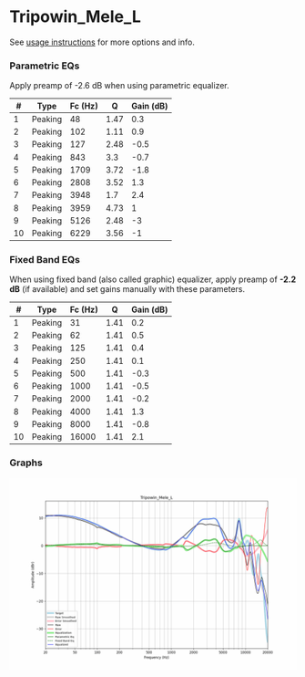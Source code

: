 # Tripowin_Mele_L
See [usage instructions](https://github.com/jaakkopasanen/AutoEq#usage) for more options and info.

### Parametric EQs
Apply preamp of -2.6 dB when using parametric equalizer.

|   # | Type    |   Fc (Hz) |    Q |   Gain (dB) |
|-----|---------|-----------|------|-------------|
|   1 | Peaking |        48 | 1.47 |         0.3 |
|   2 | Peaking |       102 | 1.11 |         0.9 |
|   3 | Peaking |       127 | 2.48 |        -0.5 |
|   4 | Peaking |       843 | 3.3  |        -0.7 |
|   5 | Peaking |      1709 | 3.72 |        -1.8 |
|   6 | Peaking |      2808 | 3.52 |         1.3 |
|   7 | Peaking |      3948 | 1.7  |         2.4 |
|   8 | Peaking |      3959 | 4.73 |         1   |
|   9 | Peaking |      5126 | 2.48 |        -3   |
|  10 | Peaking |      6229 | 3.56 |        -1   |

### Fixed Band EQs
When using fixed band (also called graphic) equalizer, apply preamp of **-2.2 dB** (if available) and set gains manually with these parameters.

|   # | Type    |   Fc (Hz) |    Q |   Gain (dB) |
|-----|---------|-----------|------|-------------|
|   1 | Peaking |        31 | 1.41 |         0.2 |
|   2 | Peaking |        62 | 1.41 |         0.5 |
|   3 | Peaking |       125 | 1.41 |         0.4 |
|   4 | Peaking |       250 | 1.41 |         0.1 |
|   5 | Peaking |       500 | 1.41 |        -0.3 |
|   6 | Peaking |      1000 | 1.41 |        -0.5 |
|   7 | Peaking |      2000 | 1.41 |        -0.2 |
|   8 | Peaking |      4000 | 1.41 |         1.3 |
|   9 | Peaking |      8000 | 1.41 |        -0.8 |
|  10 | Peaking |     16000 | 1.41 |         2.1 |

### Graphs
![](./Tripowin_Mele_L.png)
